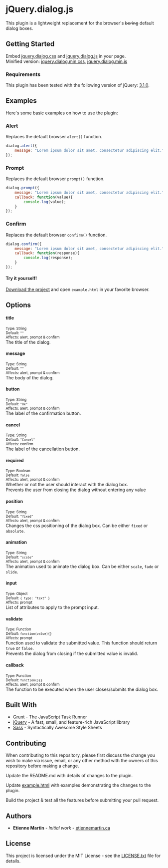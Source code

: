 # jQuery.dialog.js

This plugin is a lightweight replacement for the browser's ~~boring~~ default dialog boxes.

## Getting Started

Embed [jquery.dialog.css](https://github.com/etienne-martin/dialog/blob/master/build/jquery.dialog.css) and [jquery.dialog.js](https://github.com/etienne-martin/dialog/blob/master/build/jquery.dialog.js) in your page.  
Minified version: [jquery.dialog.min.css](https://github.com/etienne-martin/dialog/blob/master/build/jquery.dialog.min.css), [jquery.dialog.min.js](https://github.com/etienne-martin/dialog/blob/master/build/jquery.dialog.min.js)

### Requirements

This plugin has been tested with the following version of jQuery: [3.1.0](https://ajax.googleapis.com/ajax/libs/jquery/3.1.0/jquery.min.js).

## Examples

Here's some basic examples on how to use the plugin:

### Alert

Replaces the default browser ```alert()``` function.

```javascript
dialog.alert({
	message: "Lorem ipsum dolor sit amet, consectetur adipiscing elit."
});
```

### Prompt

Replaces the default browser ```prompt()``` function.

```javascript
dialog.prompt({
	message: "Lorem ipsum dolor sit amet, consectetur adipiscing elit.",
	callback: function(value){
		console.log(value);
	}
});
```

### Confirm

Replaces the default browser ```confirm()``` function.

```javascript
dialog.confirm({
	message: "Lorem ipsum dolor sit amet, consectetur adipiscing elit.",
	callback: function(response){
		console.log(response);
	}
});
```

#### Try it yourself!

[Download the project](https://github.com/etienne-martin/dialog/archive/master.zip) and open ```example.html``` in your favorite browser.

## Options

#### title
<sup>Type: String  
Default: ```""```  
Affects: alert, prompt & confirm</sup>   
The title of the dialog.

#### message 
<sup>Type: String  
Default: ```""```  
Affects: alert, prompt & confirm</sup>  
The body of the dialog.

#### button
<sup>Type: String  
Default: ```"Ok"```  
Affects: alert, prompt & confirm</sup>  
The label of the confirmation button.

#### cancel
<sup>Type: String  
Default: ```"Cancel"```  
Affects: confirm</sup>  
The label of the cancellation button.

#### required
<sup>Type: Boolean  
Default: ```false```  
Affects: alert, prompt & confirm</sup>  
Whether or not the user should interact with the dialog box.  
Prevents the user from closing the dialog without entering any value

#### position
<sup>Type: String  
Default: ```"fixed"```  
Affects: alert, prompt & confirm</sup>  
Changes the css positioning of the dialog box. Can be either ```fixed``` or ```absolute```.

#### animation
<sup>Type: String  
Default: ```"scale"```  
Affects: alert, prompt & confirm</sup>  
The animation used to animate the dialog box. Can be either ```scale```, ```fade``` or ```slide```.

#### input
<sup>Type: Object  
Default: ```{
			type: "text"
		}```  
Affects: prompt</sup>  
List of attributes to apply to the prompt input.

#### validate
<sup>Type: Function  
Default: ```function(value){}```  
Affects: prompt</sup>  
Function used to validate the submitted value. This function should return ```true``` or ```false```.  
Prevents the dialog from closing if the submitted value is invalid.

#### callback
<sup>Type: Function  
Default: ```function(){}```  
Affects: alert, prompt & confirm</sup>  
The function to be executed when the user closes/submits the dialog box.

## Built With

* [Grunt](https://gruntjs.com/) - The JavaScript Task Runner
* [jQuery](https://jquery.com/) - A fast, small, and feature-rich JavaScript library
* [Sass](http://sass-lang.com/) - Syntactically Awesome Style Sheets

## Contributing

When contributing to this repository, please first discuss the change you wish to make via issue, email, or any other method with the owners of this repository before making a change.

Update the README.md with details of changes to the plugin.

Update [example.html](https://github.com/etienne-martin/dialog/blob/master/example.html) with examples demonstrating the changes to the plugin.

Build the project & test all the features before submitting your pull request.

## Authors

* **Etienne Martin** - *Initial work* - [etiennemartin.ca](http://etiennemartin.ca/)

## License

This project is licensed under the MIT License - see the [LICENSE.txt](https://github.com/etienne-martin/dialog/blob/master/LICENSE.txt) file for details.
